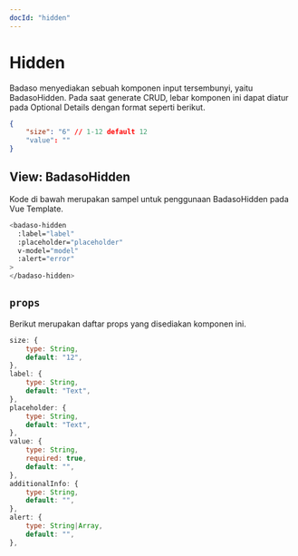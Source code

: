 ```yaml
---
docId: "hidden"
---
```


# Hidden

Badaso menyediakan sebuah komponen input tersembunyi, yaitu BadasoHidden. Pada saat generate CRUD, lebar komponen ini dapat diatur pada Optional Details dengan format seperti berikut.

```json
{
    "size": "6" // 1-12 default 12
    "value": ""
}
```

## View: BadasoHidden

Kode di bawah merupakan sampel untuk penggunaan BadasoHidden pada Vue Template.

```bash
<badaso-hidden
  :label="label"
  :placeholder="placeholder"
  v-model="model"
  :alert="error"
>
</badaso-hidden>
```

## `props`

Berikut merupakan daftar props yang disediakan komponen ini.

```js
size: {
    type: String,
    default: "12",
},
label: {
    type: String,
    default: "Text",
},
placeholder: {
    type: String,
    default: "Text",
},
value: {
    type: String,
    required: true,
    default: "",
},
additionalInfo: {
    type: String,
    default: "",
},
alert: {
    type: String|Array,
    default: "",
},
```
